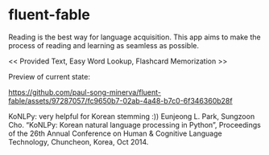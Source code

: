 # fluent-fable

Reading is the best way for language acquisition. 
This app aims to make the process of reading and learning as seamless as possible.

<< Provided Text, Easy Word Lookup, Flashcard Memorization >>

Preview of current state:



https://github.com/paul-song-minerva/fluent-fable/assets/97287057/fc9650b7-02ab-4a48-b7c0-6f346360b28f


KoNLPy: very helpful for Korean stemming :))
Eunjeong L. Park, Sungzoon Cho. “KoNLPy: Korean natural language processing in Python”, Proceedings of the 26th Annual Conference on Human & Cognitive Language Technology, Chuncheon, Korea, Oct 2014.
